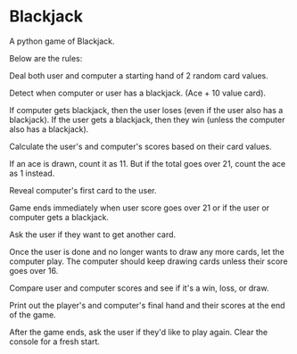 # Blackjack
A python game of Blackjack.

Below are the rules:

Deal both user and computer a starting hand of 2 random card values.

Detect when computer or user has a blackjack. (Ace + 10 value card).

If computer gets blackjack, then the user loses (even if the user also has a blackjack). If the user gets a blackjack, then they win (unless the computer also has a blackjack).

Calculate the user's and computer's scores based on their card values.

If an ace is drawn, count it as 11. But if the total goes over 21, count the ace as 1 instead.

Reveal computer's first card to the user.

Game ends immediately when user score goes over 21 or if the user or computer gets a blackjack.

Ask the user if they want to get another card.

Once the user is done and no longer wants to draw any more cards, let the computer play. The computer should keep drawing cards unless their score goes over 16.

Compare user and computer scores and see if it's a win, loss, or draw.

Print out the player's and computer's final hand and their scores at the end of the game.

After the game ends, ask the user if they'd like to play again. Clear the console for a fresh start.
